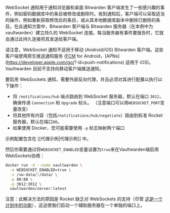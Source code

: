 WebSocket 通知用于通知浏览器和桌面 Bitwarden 客户端发生了一些感兴趣的事件，例如密码数据库中的条目被修改或删除时。收到通知后，客户端可以采取适当的操作，例如重新获取修改后的条目，或从其本地数据库副本中删除已删除的条目。在此通知方案中，Bitwarden 客户端与 Bitwarden 服务器（在本例中为 vaultwarden）建立持久的 WebSocket 连接。每当服务器有事件要报告时，它就会通过此持久连接将其发送给客户端。

请注意，WebSocket 通知不适用于移动 (Android/iOS) Bitwarden 客户端。这些客户端使用原生推送通知服务 ([FCM](https://firebase.google.com/docs/cloud-messaging) for Android，[APNs](https://developer.apple.com/go/? id=push-notifications) 适用于 iOS)。 Vaultwarden 目前不支持向移动客户端推送通知。

要启用 WebSockets 通知，需要外部反向代理，并且必须对其进行配置以执行以下操作：
- 将 `/notifications/hub` 端点路由到 WebSocket 服务器，默认在端口 `3012`，确保传递 `Connection` 和 `Upgrade` 标头。 （注意端口可以用`WEBSOCKET_PORT`变量改变）
- 将其他所有内容（包括`/notifications/hub/negotiate`）路由到标准 Rocket 服务器，默认在端口`80`。
- 如果使用 Docker，您可能需要使用 `-p` 标志映射两个端口

示例配置包含在 [[代理示例|代理示例]] 中。

然后你需要通过将`WEBSOCKET_ENABLED`变量设置为`true`来在Vaultwarden端启用WebSockets协商：

```sh
docker run -d --name vaultwarden \
  -e WEBSOCKET_ENABLED=true \
  -v /vw-data/:/data/ \
  -p 80:80 \
  -p 3012:3012 \
  vaultwarden/server:latest
```

注意：此解决方法的原因是 Rocket 缺乏对 WebSockets 的支持（尽管 [这是一个计划中的功能](https://github.com/SergioBenitez/Rocket/issues/90)），这迫使我们启动一个辅助服务器在一个单独的端口上。